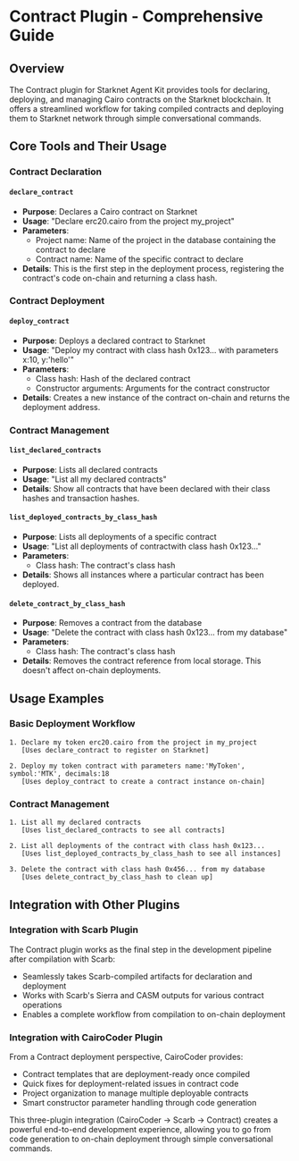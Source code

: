 # Contract Plugin - Comprehensive Guide

## Overview
The Contract plugin for Starknet Agent Kit provides tools for declaring, deploying, and managing Cairo contracts on the Starknet blockchain. It offers a streamlined workflow for taking compiled contracts and deploying them to Starknet network through simple conversational commands.

## Core Tools and Their Usage

### Contract Declaration

#### `declare_contract`
- **Purpose**: Declares a Cairo contract on Starknet
- **Usage**: "Declare erc20.cairo from the project my_project"
- **Parameters**:
  - Project name: Name of the project in the database containing the contract to declare
  - Contract name: Name of the specific contract to declare
- **Details**: This is the first step in the deployment process, registering the contract's code on-chain and returning a class hash.

### Contract Deployment

#### `deploy_contract`
- **Purpose**: Deploys a declared contract to Starknet
- **Usage**: "Deploy my contract with class hash 0x123... with parameters x:10, y:'hello'"
- **Parameters**:
  - Class hash: Hash of the declared contract
  - Constructor arguments: Arguments for the contract constructor
- **Details**: Creates a new instance of the contract on-chain and returns the deployment address.

### Contract Management

#### `list_declared_contracts`
- **Purpose**: Lists all declared contracts
- **Usage**: "List all my declared contracts"
- **Details**: Show all contracts that have been declared with their class hashes and transaction hashes.

#### `list_deployed_contracts_by_class_hash`
- **Purpose**: Lists all deployments of a specific contract
- **Usage**: "List all deployments of contractwith class hash 0x123..."
- **Parameters**:
  - Class hash: The contract's class hash
- **Details**: Shows all instances where a particular contract has been deployed.

#### `delete_contract_by_class_hash`
- **Purpose**: Removes a contract from the database
- **Usage**: "Delete the contract with class hash 0x123... from my database"
- **Parameters**:
  - Class hash: The contract's class hash
- **Details**: Removes the contract reference from local storage. This doesn't affect on-chain deployments.

## Usage Examples

### Basic Deployment Workflow
```
1. Declare my token erc20.cairo from the project in my_project
   [Uses declare_contract to register on Starknet]

2. Deploy my token contract with parameters name:'MyToken', symbol:'MTK', decimals:18
   [Uses deploy_contract to create a contract instance on-chain]
```

### Contract Management
```
1. List all my declared contracts
   [Uses list_declared_contracts to see all contracts]

2. List all deployments of the contract with class hash 0x123...
   [Uses list_deployed_contracts_by_class_hash to see all instances]

3. Delete the contract with class hash 0x456... from my database
   [Uses delete_contract_by_class_hash to clean up]
```

## Integration with Other Plugins

### Integration with Scarb Plugin
The Contract plugin works as the final step in the development pipeline after compilation with Scarb:

- Seamlessly takes Scarb-compiled artifacts for declaration and deployment
- Works with Scarb's Sierra and CASM outputs for various contract operations
- Enables a complete workflow from compilation to on-chain deployment

### Integration with CairoCoder Plugin
From a Contract deployment perspective, CairoCoder provides:

- Contract templates that are deployment-ready once compiled
- Quick fixes for deployment-related issues in contract code
- Project organization to manage multiple deployable contracts
- Smart constructor parameter handling through code generation

This three-plugin integration (CairoCoder → Scarb → Contract) creates a powerful end-to-end development experience, allowing you to go from code generation to on-chain deployment through simple conversational commands.
